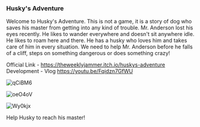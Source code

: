### Husky's Adventure

Welcome to Husky's Adventure. This is not a game, it is a story of dog who saves his master from getting into any kind of trouble.
Mr. Anderson lost his eyes recently. He likes to wander everywhere and doesn't sit anywhere  idle. He likes to roam here and there. 
He has a husky who loves him and takes care of him in every situation. We need to help Mr. Anderson before he falls of a cliff, 
steps on something dangerous or does something crazy!

Official Link - https://theweeklyjammer.itch.io/huskys-adventure
Development - Vlog https://youtu.be/Fqidzn7GfWU

![qCiBM6](https://user-images.githubusercontent.com/114616305/216027828-b2d20f46-0a5d-4cd7-9967-ef7c7afb2482.jpg)

![oeO4oV](https://user-images.githubusercontent.com/114616305/216027837-44a7b114-15ab-425f-9bb1-deb809cb1d0d.jpg)

![Wy0kjx](https://user-images.githubusercontent.com/114616305/216027807-115f3fde-2a40-4f70-93ba-546fb813409c.jpg)

Help Husky to reach his master!
